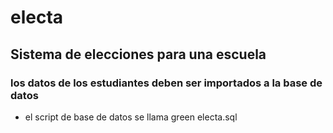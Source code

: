 # electa
## Sistema de elecciones para una escuela
### los datos de los estudiantes deben ser importados a la base de datos
* el script de base de datos se llama  green electa.sql
